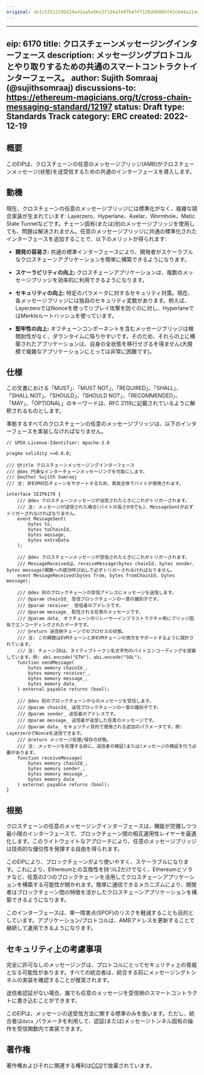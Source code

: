 ```yaml
---
original: ab1c52512295424e41aa5a56e3f1d4a3497b43ff128dd086bf42c644a11ade15
---
```


---
eip: 6170
title: クロスチェーンメッセージングインターフェース
description: メッセージングプロトコルとやり取りするための共通のスマートコントラクトインターフェース。
author: Sujith Somraaj (@sujithsomraaj)
discussions-to: https://ethereum-magicians.org/t/cross-chain-messaging-standard/12197
status: Draft
type: Standards Track
category: ERC
created: 2022-12-19
---

## 概要

このEIPは、クロスチェーンの任意のメッセージブリッジ(AMB)がクロスチェーンメッセージ(状態)を送受信するための共通のインターフェースを導入します。

## 動機

現在、クロスチェーンの任意のメッセージブリッジには標準化がなく、複雑な競合実装が生まれています: Layerzero、Hyperlane、Axelar、Wormhole、Matic State Tunnelなどです。チェーン固有(または)別のメッセージブリッジを使用しても、問題は解決されません。任意のメッセージブリッジに共通の標準化されたインターフェースを追加することで、以下のメリットが得られます:

- **開発の容易さ:** 共通の標準インターフェースにより、開発者がスケーラブルなクロスチェーンアプリケーションを簡単に構築できるようになります。

- **スケーラビリティの向上:** クロスチェーンアプリケーションは、複数のメッセージブリッジを効率的に利用できるようになります。

- **セキュリティの向上:** 特定のパラメータに対するセキュリティ対策。現在、各メッセージブリッジには独自のセキュリティ変数があります。例えば、LayerzeroではNonceを使ってリプレイ攻撃を防ぐのに対し、HyperlaneではMerkleルートハッシュを使っています。

- **堅牢性の向上:** オフチェーンコンポーネントを含むメッセージブリッジは検閲耐性がなく、ダウンタイムに陥りやすいです。そのため、それらの上に構築されたアプリケーションは、自身の全状態を移行せざるを得ません(大規模で複雑なアプリケーションにとっては非常に困難です)。

## 仕様

この文書における「MUST」、「MUST NOT」、「REQUIRED」、「SHALL」、「SHALL NOT」、「SHOULD」、「SHOULD NOT」、「RECOMMENDED」、「MAY」、「OPTIONAL」のキーワードは、RFC 2119に記載されているように解釈されるものとします。

準拠するすべてのクロスチェーンの任意のメッセージブリッジは、以下のインターフェースを実装しなければなりません。

``` solidity
// SPDX-License-Identifier: Apache-3.0

pragma solidity >=0.8.0;

/// @title クロスチェーンメッセージングインターフェース
/// @dev 円滑なインターチェーンメッセージングを可能にします。
/// @author Sujith Somraaj
/// 注: 非EVM対応チェーンをサポートするため、実装全体でバイトが使用されます。

interface IEIP6170 {
    /// @dev クロスチェーンメッセージが送信されたときにこれがトリガーされます。
    /// 注: メッセージが送信された場合(バイトの長さが0でも)、MessageSentが必ずトリガーされなければなりません。
    event MessageSent(
        bytes to,
        bytes toChainId,
        bytes message,
        bytes extraData
    );

    /// @dev クロスチェーンメッセージが受信されたときにこれがトリガーされます。
    /// MessageReceivedは、receiveMessage(bytes chainId, bytes sender, bytes message)関数への成功呼び出しで必ずトリガーされなければなりません。
    event MessageReceived(bytes from, bytes fromChainId, bytes message);

    /// @dev 別のブロックチェーンの受信アドレスにメッセージを送信します。
    /// @param chainId_ 受信ブロックチェーンの一意の識別子です。
    /// @param receiver_ 受信者のアドレスです。
    /// @param message_ 配信される任意のメッセージです。
    /// @param data_ オフチェーンのリレーヤーインフラストラクチャ用にブリッジ固有でエンコーディングされたデータです。
    /// @return 送信側チェーンでのプロセスの状態。
    /// 注: この関数はEVMチェーンと非EVMチェーンの両方をサポートするように設計されています。
    /// 注: チェーンIDは、ネイティブトークン名文字列のバイトエンコーディングを提案しています。例: abi.encode("ETH")、abi.encode("SOL")。
    function sendMessage(
        bytes memory chainId_,
        bytes memory receiver_,
        bytes memory message_,
        bytes memory data_
    ) external payable returns (bool);

    /// @dev 別のブロックチェーンからのメッセージを受信します。
    /// @param chainId_ 送信ブロックチェーンの一意の識別子です。
    /// @param sender_ 送信者のアドレスです。
    /// @param message_ 送信者が送信した任意のメッセージです。
    /// @param data_ セキュリティ目的で使用される追加のパラメータです。例: LayerzeroでNonceを送信できます。
    /// @return メッセージ処理/保存の状態。
    /// 注: メッセージを処理する前に、送信者の検証(または)メッセージの検証を行う必要があります。
    function receiveMessage(
        bytes memory chainId_,
        bytes memory sender_,
        bytes memory message_,
        bytes memory data_
    ) external payable returns (bool);
}
```

## 根拠

クロスチェーンの任意のメッセージングインターフェースは、機能が完備しつつ最小限のインターフェースで、ブロックチェーン間の相互運用性レイヤーを最適化します。このライトウェイトなアプローチにより、任意のメッセージブリッジは技術的な優位性を発揮する自由を得られます。

このEIPにより、ブロックチェーンがより使いやすく、スケーラブルになります。これにより、Ethereumとの互換性を持つL2だけでなく、Ethereumとソラナなど、任意の2つのブロックチェーンを活用してクロスチェーンアプリケーションを構築する可能性が開かれます。簡単に通信できるメカニズムにより、開発者はブロックチェーン間の特徴を活かしたクロスチェーンアプリケーションを構築できるようになります。

このインターフェースは、単一障害点(SPOF)のリスクを軽減することも目的としています。アプリケーション/プロトコルは、AMBアドレスを更新することで継続して運用できるようになります。

## セキュリティ上の考慮事項

完全に許可なしのメッセージングは、プロトコルにとってセキュリティ上の脅威となる可能性があります。すべての統合者は、統合する前にメッセージングトンネルの実装を確認することが推奨されます。

送信者認証がない場合、誰でも任意のメッセージを受信側のスマートコントラクトに書き込むことができます。

このEIPは、メッセージの送受信方法に関する標準のみを扱います。ただし、統合者は`data_`パラメータを利用して、認証(または)メッセージトンネル固有の操作を受信関数内で実装できます。

## 著作権

著作権およびそれに関連する権利は[CC0](../LICENSE.md)で放棄されています。